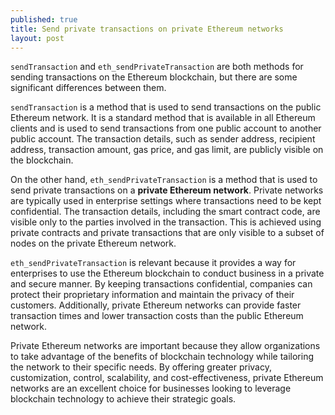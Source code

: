 ```yaml
---
published: true
title: Send private transactions on private Ethereum networks
layout: post
---
```


`sendTransaction` and `eth_sendPrivateTransaction` are both methods for sending transactions on the Ethereum blockchain, but there are some significant differences between them.

`sendTransaction` is a method that is used to send transactions on the public Ethereum network. It is a standard method that is available in all Ethereum clients and is used to send transactions from one public account to another public account. The transaction details, such as sender address, recipient address, transaction amount, gas price, and gas limit, are publicly visible on the blockchain.

On the other hand, `eth_sendPrivateTransaction` is a method that is used to send private transactions on a **private Ethereum network**. Private networks are typically used in enterprise settings where transactions need to be kept confidential. The transaction details, including the smart contract code, are visible only to the parties involved in the transaction. This is achieved using private contracts and private transactions that are only visible to a subset of nodes on the private Ethereum network.

`eth_sendPrivateTransaction` is relevant because it provides a way for enterprises to use the Ethereum blockchain to conduct business in a private and secure manner. By keeping transactions confidential, companies can protect their proprietary information and maintain the privacy of their customers. Additionally, private Ethereum networks can provide faster transaction times and lower transaction costs than the public Ethereum network.

Private Ethereum networks are important because they allow organizations to take advantage of the benefits of blockchain technology while tailoring the network to their specific needs. By offering greater privacy, customization, control, scalability, and cost-effectiveness, private Ethereum networks are an excellent choice for businesses looking to leverage blockchain technology to achieve their strategic goals.